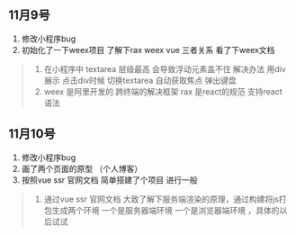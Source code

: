 ## 11月9号

1. 修改小程序bug 
2. 初始化了一下weex项目 了解下rax weex vue 三者关系 看了下weex文档

>1. 在小程序中 textarea 层级最高 会导致浮动元素盖不住  解决办法 用div展示 点击div时候  切换textarea 自动获取焦点 弹出键盘
>2. weex 是阿里开发的 跨终端的解决框架 rax 是react的规范 支持react 语法 

## 11月10号

1. 修改小程序bug 
2. 画了两个页面的原型 （个人博客）
3. 按照vue ssr 官网文档 简单搭建了个项目 进行一般
>1. 通过vue ssr 官网文档 大致了解下服务端渲染的原理，通过构建将js打包生成两个环境 一个是服务器端环境 一个是浏览器端环境 ，具体的以后试试
